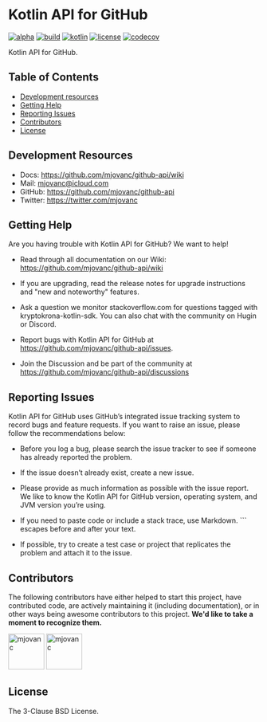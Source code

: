 # Kotlin API for GitHub 

[![alpha](https://kotl.in/badges/alpha.svg)](https://kotlinlang.org/docs/components-stability.html)
[![build](https://img.shields.io/github/actions/workflow/status/mjovanc/github-api/master-ci.yml?branch=master)](https://github.com/mjovanc/github-api/actions/workflows/master-ci.yml) 
[![kotlin](https://img.shields.io/badge/kotlin-1.8.10-blue.svg?logo=kotlin)](http://kotlinlang.org)
[![license](https://img.shields.io/badge/License-BSD_3--Clause-blue.svg)](https://opensource.org/licenses/BSD-3-Clause)
[![codecov](https://codecov.io/gh/mjovanc/github-api/branch/master/graph/badge.svg)](https://codecov.io/gh/mjovanc/github-api)

Kotlin API for GitHub.

## Table of Contents

- [Development resources](#development-resources)
- [Getting Help](#getting-help)
- [Reporting Issues](#reporting-issues)
- [Contributors](#contributors)
- [License](#license)


## Development Resources

- Docs: https://github.com/mjovanc/github-api/wiki
- Mail: [mjovanc@icloud.com](mailto:mjovanc@icloud.com)
- GitHub: https://github.com/mjovanc/github-api
- Twitter: https://twitter.com/mjovanc

## Getting Help

Are you having trouble with Kotlin API for GitHub? We want to help!

- Read through all documentation on our Wiki: https://github.com/mjovanc/github-api/wiki

- If you are upgrading, read the release notes for upgrade instructions and "new and noteworthy" features.

- Ask a question we monitor stackoverflow.com for questions tagged with kryptokrona-kotlin-sdk. You can also chat with the community on Hugin or Discord.

- Report bugs with Kotlin API for GitHub at https://github.com/mjovanc/github-api/issues.

- Join the Discussion and be part of the community at https://github.com/mjovanc/github-api/discussions

## Reporting Issues

Kotlin API for GitHub uses GitHub’s integrated issue tracking system to record bugs and feature requests. If you want to raise an issue, please follow the recommendations below:

- Before you log a bug, please search the issue tracker to see if someone has already reported the problem.

- If the issue doesn’t already exist, create a new issue.

- Please provide as much information as possible with the issue report. We like to know the Kotlin API for GitHub version, operating system, and JVM version you’re using.

- If you need to paste code or include a stack trace, use Markdown. ``` escapes before and after your text.

- If possible, try to create a test case or project that replicates the problem and attach it to the issue.

## Contributors

The following contributors have either helped to start this project, have contributed
code, are actively maintaining it (including documentation), or in other ways
being awesome contributors to this project. **We'd like to take a moment to recognize them.**

[<img src="https://github.com/mjovanc.png?size=72" alt="mjovanc" width="72">](https://github.com/mjovanc)
[<img src="https://github.com/renovatebot.png?size=72" alt="mjovanc" width="72">](https://github.com/renovatebot)

## License

The 3-Clause BSD License.